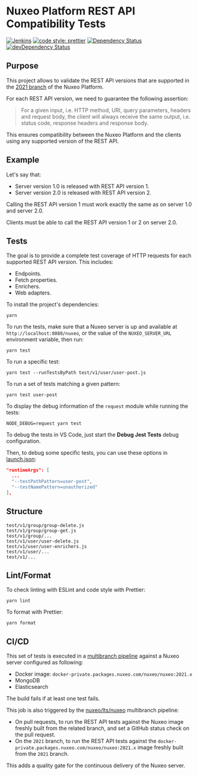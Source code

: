 # Nuxeo Platform REST API Compatibility Tests

[![Jenkins](https://jenkins.platform.dev.nuxeo.com/buildStatus/icon?job=nuxeo/rest-api-compatibility-tests/master)](https://jenkins.platform.dev.nuxeo.com/job/nuxeo/job/rest-api-compatibility-tests/job/master)
[![code style: prettier](https://img.shields.io/badge/code_style-prettier-ff69b4.svg?style=flat-square)](https://github.com/prettier/prettier)
[![Dependency Status](https://img.shields.io/david/nuxeo/rest-api-compatibility-tests.svg?style=flat-square)](https://david-dm.org/nuxeo/rest-api-compatibility-tests) [![devDependency Status](https://img.shields.io/david/dev/nuxeo/rest-api-compatibility-tests.svg?style=flat-square)](https://david-dm.org/nuxeo/rest-api-compatibility-tests#info=devDependencies)

## Purpose

This project allows to validate the REST API versions that are supported in the [2021 branch](https://github.com/nuxeo/nuxeo-lts) of the Nuxeo Platform.

For each REST API version, we need to guarantee the following assertion:

> For a given input, i.e. HTTP method, URI, query parameters, headers and request body, the client will always receive the same output, i.e. status code, response headers and response body.

This ensures compatibility between the Nuxeo Platform and the clients using any supported version of the REST API.

## Example

Let's say that:

- Server version 1.0 is released with REST API version 1.
- Server version 2.0 is released with REST API version 2.

Calling the REST API version 1 must work exactly the same as on server 1.0 and server 2.0.

Clients must be able to call the REST API version 1 or 2 on server 2.0.

## Tests

The goal is to provide a complete test coverage of HTTP requests for each supported REST API version. This includes:

- Endpoints.
- Fetch properties.
- Enrichers.
- Web adapters.

To install the project's dependencies:

```shell
yarn
```

To run the tests, make sure that a Nuxeo server is up and available at `http://localhost:8080/nuxeo`, or the value of the `NUXEO_SERVER_URL` environment variable, then run:

```shell
yarn test
```

To run a specific test:

```shell
yarn test --runTestsByPath test/v1/user/user-post.js
```

To run a set of tests matching a given pattern:

```shell
yarn test user-post
```

To display the debug information of the `request` module while running the tests:

```shell
NODE_DEBUG=request yarn test
```

To debug the tests in VS Code, just start the **Debug Jest Tests** debug configuration.

Then, to debug some specific tests, you can use these options in [launch.json](.vscode/launch.json):

```json
"runtimeArgs": [
  ...
  "--testPathPattern=user-post",
  "--testNamePattern=unauthorized"
],
```

## Structure

```shell
test/v1/group/group-delete.js
test/v1/group/group-get.js
test/v1/group/...
test/v1/user/user-delete.js
test/v1/user/user-enrichers.js
test/v1/user/...
test/v1/...
```

## Lint/Format

To check linting with ESLint and code style with Prettier:

```shell
yarn lint
```

To format with Prettier:

```shell
yarn format
```

## CI/CD

This set of tests is executed in a [multibranch pipeline](https://jenkins.platform.dev.nuxeo.com/job/nuxeo/job/rest-api-compatibility-tests/) against a Nuxeo server configured as following:

- Docker image: `docker-private.packages.nuxeo.com/nuxeo/nuxeo:2021.x`
- MongoDB
- Elasticsearch

The build fails if at least one test fails.

This job is also triggered by the [nuxeo/lts/nuxeo](https://jenkins.platform.dev.nuxeo.com/job/nuxeo/job/lts/job/nuxeo/) multibranch pipeline:

- On pull requests, to run the REST API tests against the Nuxeo image freshly built from the related branch, and set a GitHub status check on the pull request.
- On the `2021` branch, to run the REST API tests against the `docker-private.packages.nuxeo.com/nuxeo/nuxeo:2021.x` image freshly built from the `2021` branch.

This adds a quality gate for the continuous delivery of the Nuxeo server.
